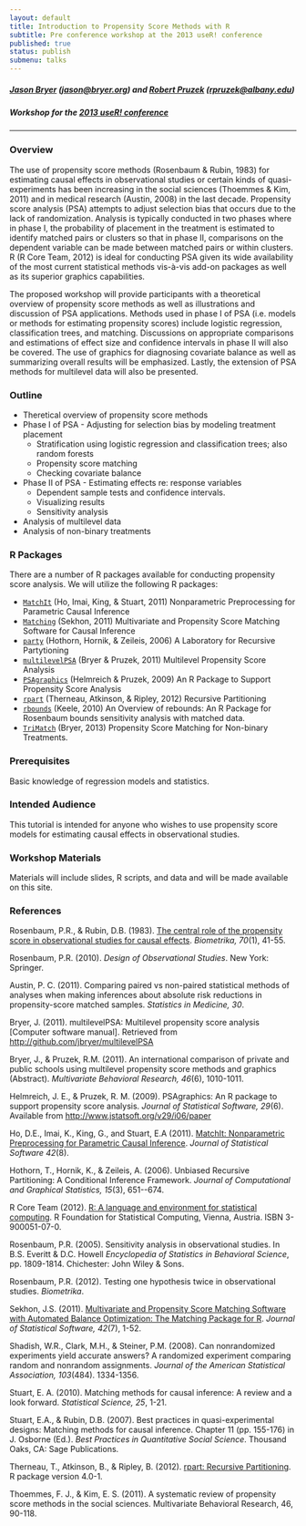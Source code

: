 ```yaml
---
layout: default	
title: Introduction to Propensity Score Methods with R
subtitle: Pre conference workshop at the 2013 useR! conference
published: true
status: publish
submenu: talks
---
```


##### [Jason Bryer](http://jason.bryer.org) ([jason@bryer.org](mailto:jason@bryer.org)) and [Robert Pruzek](http://rmpruzek.com) ([rpruzek@albany.edu](mailto:rpruzek@albany.edu))

##### Workshop for the [2013 useR! conference](http://www3.uclm.es/congresos/useR-2013/)

------------------------------------

### Overview

The use of propensity score methods (Rosenbaum & Rubin, 1983) for estimating causal effects in observational studies or certain kinds of quasi-experiments has been increasing in the social sciences (Thoemmes & Kim, 2011) and in medical research (Austin, 2008) in the last decade. Propensity score analysis (PSA) attempts to adjust selection bias that occurs due to the lack of randomization. Analysis is typically conducted in two phases where in phase I, the probability of placement in the treatment is estimated to identify matched pairs or clusters so that in phase II, comparisons on the dependent variable can be made between matched pairs or within clusters. R (R Core Team, 2012) is ideal for conducting PSA given its wide availability of the most current statistical methods vis-à-vis add-on packages as well as its superior graphics capabilities.

The proposed workshop will provide participants with a theoretical overview of propensity score methods as well as illustrations and discussion of PSA applications. Methods used in phase I of PSA (i.e. models or methods for estimating propensity scores) include logistic regression, classification trees, and matching. Discussions on appropriate comparisons and estimations of effect size and confidence intervals in phase II will also be covered. The use of graphics for diagnosing covariate balance as well as summarizing overall results will be emphasized. Lastly, the extension of PSA methods for multilevel data will also be presented.


### Outline

* Theretical overview of propensity score methods
* Phase I of PSA - Adjusting for selection bias by modeling treatment placement
	* Stratification using logistic regression and classification trees; also random forests
	* Propensity score matching
	* Checking covariate balance
* Phase II of PSA - Estimating effects re: response variables
	* Dependent sample tests and confidence intervals. 
	* Visualizing results
	* Sensitivity analysis
* Analysis of multilevel data
* Analysis of non-binary treatments

### R Packages

There are a number of R packages available for conducting propensity score analysis. We will utilize the following R packages:

* [`MatchIt`](http://gking.harvard.edu/gking/matchit) (Ho, Imai, King, & Stuart, 2011) Nonparametric Preprocessing for Parametric Causal Inference
* [`Matching`](http://sekhon.berkeley.edu/matching/) (Sekhon, 2011) Multivariate and Propensity Score Matching Software for Causal Inference
* [`party`](http://cran.r-project.org/web/packages/party/index.html) (Hothorn, Hornik, & Zeileis, 2006) A Laboratory for Recursive Partytioning
* [`multilevelPSA`](http://jason.bryer.org/multilevelPSA) (Bryer & Pruzek, 2011) Multilevel Propensity Score Analysis
* [`PSAgraphics`](http://www.jstatsoft.org/v29/i06/paper) (Helmreich & Pruzek, 2009) An R Package to Support Propensity Score Analysis
* [`rpart`](http://cran.r-project.org/web/packages/rpart/index.html) (Therneau, Atkinson, & Ripley, 2012) Recursive Partitioning
* [`rbounds`](http://www.personal.psu.edu/ljk20/rbounds%20vignette.pdf) (Keele, 2010) An Overview of rebounds: An R Package for Rosenbaum bounds sensitivity analysis with matched data.
* [`TriMatch`](http://jason.bryer.org/TriMatch) (Bryer, 2013) Propensity Score Matching for Non-binary Treatments.

### Prerequisites

Basic knowledge of regression models and statistics. 

### Intended Audience

This tutorial is intended for anyone who wishes to use propensity score models for estimating causal effects in observational studies.

### Workshop Materials

Materials will include slides, R scripts, and data and will be made available on this site.

### References

Rosenbaum, P.R., & Rubin, D.B. (1983). [The central role of the propensity score in observational studies for causal effects](http://faculty.smu.edu/Millimet/classes/eco7377/papers/rosenbaum%20rubin%2083a.pdf). *Biometrika, 70*(1), 41-55.

Rosenbaum, P.R. (2010). *Design of Observational Studies*. New York: Springer.

Austin, P. C. (2011). Comparing paired vs non-paired statistical methods of analyses when making inferences about absolute risk reductions in propensity-score matched samples. *Statistics in Medicine, 30*.

Bryer, J. (2011). multilevelPSA: Multilevel propensity score analysis [Computer software manual]. Retrieved from http://github.com/jbryer/multilevelPSA 

Bryer, J., & Pruzek, R.M. (2011). An international comparison of private and public schools using multilevel propensity score methods and graphics (Abstract). *Multivariate Behavioral Research, 46*(6), 1010-1011.

Helmreich, J. E., & Pruzek, R. M. (2009). PSAgraphics: An R package to support propensity score analysis. *Journal of Statistical Software, 29*(6). Available from http://www.jstatsoft.org/v29/i06/paper

Ho, D.E., Imai, K., King, G., and Stuart, E.A (2011). [MatchIt: Nonparametric Preprocessing for Parametric Causal Inference](http://www.jstatsoft.org/v42/i08/). *Journal of Statistical Software 42*(8).

Hothorn, T., Hornik, K., & Zeileis, A. (2006). Unbiased Recursive Partitioning: A Conditional Inference Framework. *Journal of Computational and Graphical Statistics, 15*(3), 651--674.

R Core Team (2012). [R: A language and environment for statistical computing](http://www.R-project.org/). R Foundation for Statistical Computing, Vienna, Austria. ISBN 3-900051-07-0.

Rosenbaum, P.R. (2005). Sensitivity analysis in observational studies. In B.S. Everitt & D.C. Howell *Encyclopedia of Statistics in Behavioral Science*, pp. 1809-1814. Chichester: John Wiley & Sons.

Rosenbaum, P.R. (2012). Testing one hypothesis twice in observational studies. *Biometrika*.

Sekhon, J.S. (2011). [Multivariate and Propensity Score Matching Software with Automated Balance Optimization: The Matching Package for R](http://www.jstatsoft.org/v42/i07/). *Journal of Statistical Software, 42*(7), 1-52.
  
Shadish, W.R., Clark, M.H., & Steiner, P.M. (2008). Can nonrandomized experiments yield accurate answers? A randomized experiment comparing random and nonrandom assignments. *Journal of the American Statistical Association, 103*(484). 1334-1356.

Stuart, E. A. (2010). Matching methods for causal inference: A review and a look forward. *Statistical Science, 25*, 1-21.

Stuart, E.A., & Rubin, D.B. (2007). Best practices in quasi-experimental designs: Matching methods for causal inference. Chapter 11 (pp. 155-176) in J. Osborne (Ed.). *Best Practices in Quantitative Social Science*. Thousand Oaks, CA: Sage Publications.

Therneau, T., Atkinson, B., & Ripley, B. (2012). [rpart: Recursive Partitioning](http://CRAN.R-project.org/package=rpart). R package version 4.0-1. 
  
Thoemmes, F. J., & Kim, E. S. (2011). A systematic review of propensity score methods in the social sciences. Multivariate Behavioral Research, 46, 90-118.



